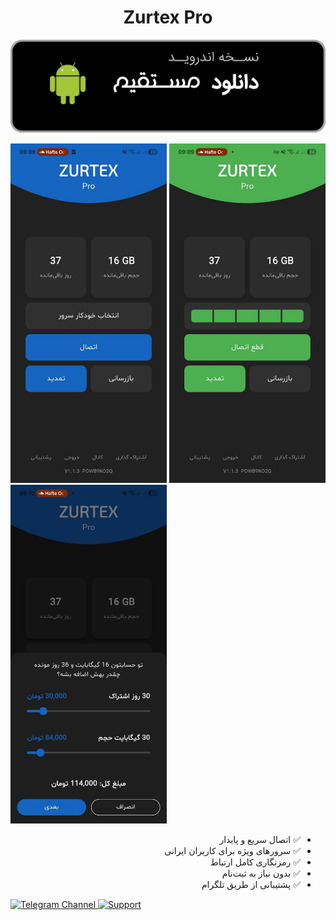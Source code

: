 <h1 align="center">Zurtex Pro</h1>





<a href="https://github.com/AH96HSQ/Zurtex-Releases/releases/download/v1.1.3%2B4/ZurtexPro.1.1.3+4.apk">
  <img src="docs/Download.png" alt="Download Zurtex Pro (APK)" width="720">
</a>





<p>
  <img src="docs/ScreenShots/ScreenShot (1).jpg" width="250" />
  <img src="docs/ScreenShots/ScreenShot (2).jpg" width="250" />
  <img src="docs/ScreenShots/ScreenShot (3).jpg" width="250" />
</p>





<div dir="rtl" style="max-width:740px;text-align:right;margin:auto;">
  <ul>
    <li>✅ اتصال سریع و پایدار</li>
    <li>✅ سرورهای ویژه برای کاربران ایرانی</li>
    <li>✅ رمزنگاری کامل ارتباط</li>
    <li>✅ بدون نیاز به ثبت‌نام</li>
    <li>✅ پشتیبانی از طریق تلگرام</li>
  </ul>
</div>




<p>
  <a href="https://t.me/ZurtexV2rayApp">
    <img src="https://img.shields.io/badge/Telegram%20Channel-1565C0?style=for-the-badge&logo=telegram&logoColor=white" alt="Telegram Channel">
  </a>
  <a href="https://t.me/Zurtexapp">
    <img src="https://img.shields.io/badge/Support-1565C0?style=for-the-badge&logo=telegram&logoColor=white" alt="Support">
  </a>
</p>
